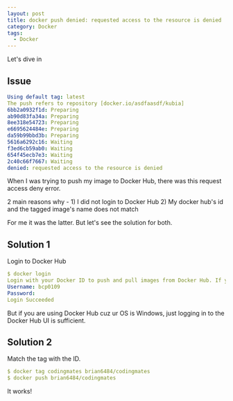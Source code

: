 ```yaml
---
layout: post
title: docker push denied: requested access to the resource is denied
category: Docker
tags:
  - Docker
---
```


Let's dive in 
## Issue
```yaml
Using default tag: latest
The push refers to repository [docker.io/asdfaasdf/kubia]
6bb2a0932f1d: Preparing 
ab90d83fa34a: Preparing 
8ee318e54723: Preparing 
e6695624484e: Preparing 
da59b99bbd3b: Preparing 
5616a6292c16: Waiting 
f3ed6cb59ab0: Waiting 
654f45ecb7e3: Waiting 
2c40c66f7667: Waiting 
denied: requested access to the resource is denied
```

When I was trying to push my image to Docker Hub, there was this
request access deny error.

2 main reasons why - 1) I did not login to Docker Hub 
2) My docker hub's id and the tagged image's name does not match

For me it was the latter. But let's see the solution for both.

## Solution 1
Login to Docker Hub
```yaml
$ docker login           
Login with your Docker ID to push and pull images from Docker Hub. If you dont have a Docker ID, head over to https://hub.docker.com to create one.
Username: bcp0109
Password: 
Login Succeeded
```

But if you are using Docker Hub cuz ur OS is Windows, just logging
in to the Docker Hub UI is sufficient.

## Solution 2
Match the tag with the ID.
```yaml
$ docker tag codingmates brian6484/codingmates
$ docker push brian6484/codingmates     
```

It works!



